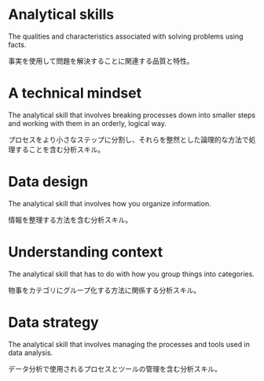 # Analytical skills

The qualities and characteristics associated with solving problems using facts.

事実を使用して問題を解決することに関連する品質と特性。

# A technical mindset

The analytical skill that involves breaking processes down into smaller steps and working with them in an orderly, logical way.

プロセスをより小さなステップに分割し、それらを整然とした論理的な方法で処理することを含む分析スキル。

# Data design

The analytical skill that involves how you organize information.

情報を整理する方法を含む分析スキル。

# Understanding context

The analytical skill that has to do with how you group things into categories.

物事をカテゴリにグループ化する方法に関係する分析スキル。

# Data strategy

The analytical skill that involves managing the processes and tools used in data analysis.

データ分析で使用されるプロセスとツールの管理を含む分析スキル。
